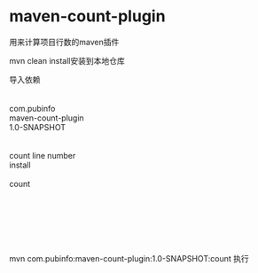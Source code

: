 # maven-count-plugin
用来计算项目行数的maven插件

mvn clean install安装到本地仓库

导入依赖
<build><br>
        <plugins><br>
            <plugin><br>
                <groupId>com.pubinfo</groupId><br>
                <artifactId>maven-count-plugin</artifactId><br>
                <version>1.0-SNAPSHOT</version><br>
                <executions><br>
                    <execution><br>
                        <id>count line number</id><br>
                        <phase>install</phase><br>
                        <goals><br>
                            <goal>count</goal><br>
                        </goals><br>
                    </execution><br>
                </executions><br>
            </plugin><br>
        </plugins><br>
</build><br>

mvn com.pubinfo:maven-count-plugin:1.0-SNAPSHOT:count 执行
